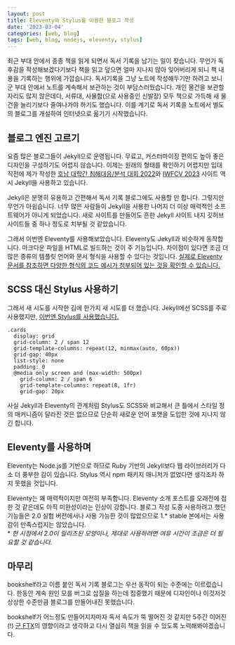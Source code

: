```yaml
---
layout: post
title: Eleventy와 Stylus를 이용한 블로그 작성
date: '2023-03-04'
categories: [web, blog]
tags: [web, blog, nodejs, eleventy, stylus]
---
```


최근 부대 안에서 종종 책을 읽게 되면서 독서 기록을 남기는 일이 잦습니다. 무언가 독후감을 작성해보겠다기보다 책을 읽고 덮으면 얼마 지나지 않아 잊어버리게 되니 책 내용을 기록하는 행위에 가깝습니다. 독서기록을 그냥 노트에 작성해두기만 하려고 보니 군 부대 안에서 노트를 계속해서 보관하는 것이 부담스러웠습니다. 개인 물건을 보관할 자리도 많지 않은데다, 서류대, 사물함(으로 사용중인 신발장) 모두 책으로 가득해 새 물건을 늘리기보다 줄여나가야 하기도 했습니다. 이를 계기로 독서 기록을 노트에서 별도의 블로그를 개설하여 인터넷으로 옮기기 시작했습니다.  

## 블로그 엔진 고르기
요즘 많은 블로그들이 Jekyll으로 운영됩니다. 무료고, 커스터마이징 편의도 높아 좋은 디자인을 구성하기도 어렵지 않습니다. 이제는 원래의 형태를 확인하기 어렵지만 입대 직전에 제가 작성한 [호남 대학간 침해대응/분석 대회 2022](https://hccc2022.github.io)와 [IWFCV 2023](https://iwfcv2023.github.io/) 사이트 역시 Jekyll을 사용하고 있습니다.  

Jekyll은 분명히 유용하고 간편해서 독서 기록 블로그에도 사용할 만 합니다. 그렇지만 무언가 아쉽습니다. 너무 많은 사람들이 Jekyll을 사용한 나머지 더 이상 매력적인 소프트웨어가 아니게 되었습니다. 새로 사이트를 만들어도 흔한 Jekyll 사이트 내지 깃허브 사이트들 중 하나 정도로 치부될 것 같았습니다.  

그래서 이번엔 Eleventy를 사용해보았습니다. Eleventy도 Jekyll과 비슷하게 동작합니다. 마크다운 파일을 HTML로 빌드하는 것이 주 기능입니다. 차이점이 있다면 조금 더 많은 종류의 템플릿 언어와 문서 형식을 사용할 수 있다는 것입니다. [실제로 Eleventy 문서를 참조하면 다양한 형식의 코드 예시가 첨부되어 있는 것을 확인할 수 있습니다.](https://www.11ty.dev/docs/layouts/)

## SCSS 대신 Stylus 사용하기
그래서 새 시도를 시작한 김에 한가지 새 시도를 더 했습니다. Jekyll에선 SCSS를 주로 사용했지만, [이번엔 Stylus를 사용했습니다.](https://github.com/ShapeLayer/bookshelf/tree/main/src/stylus)  

```styl
.cards
  display: grid
  grid-column: 2 / span 12
  grid-template-columns: repeat(12, minmax(auto, 60px))
  grid-gap: 40px
  list-style: none
  padding: 0
  @media only screen and (max-width: 500px)
    grid-column: 2 / span 6
    grid-template-columns: repeat(8, 1fr)
    grid-gap: 20px
```

사실 Jekyll과 Eleventy의 관계처럼 Stylus도 SCSS와 비교해서 큰 틀에서 스타일 정의 매커니즘이 달라진 것은 없으므로 단순히 새로운 언어 포맷을 도입한 것에 지나지 않긴 합니다.  

## Eleventy를 사용하며
Eleventy는 Node.js를 기반으로 하므로 Ruby 기반의 Jekyll보다 웹 라이브러리가 다소 더 풍부한 감이 있습니다. Stylus 역시 npm 패키지 매니저가 없었다면 생각조차 하지 못했을 것입니다.  

Eleventy는 꽤 매력적이지만 여전히 부족합니다. Eleventy 소개 포스트를 오래전에 접한 것 같은데도 아직 미완성이라는 인상이 강합니다. 블로그 작성 도중 사용하려고 했던 기능들은 2.0 실험 버전에서나 사용 가능한 것이 많았으므로 1.* stable 본에서는 사용감이 만족스럽지는 않았습니다.  
\* _현 시점에서 2.0이 릴리즈된 모양이나, 제대로 사용하려면 여유 시간이 조금은 더 필요할 것 같습니다._  

## 마무리
bookshelf라고 이름 붙인 독서 기록 블로그는 우선 동작이 되는 수준에는 이르렀습니다. 한동안 계속 원인 모를 버그로 삽질을 하는데 집중했기 때문에 디자인이나 이것저것 상상한 수준만큼 블로그를 만들어내진 못했습니다.  

bookshelf가 어느정도 만들어지자마자 독서 속도가 뚝 떨어진 것 같지만 5주간 이어진(!) [군 FTX](https://en.wikipedia.org/wiki/Field_training_exercise)의 영향이라고 생각하고 다시 열심히 책을 읽을 수 있도록 노력해봐야겠습니다.  
